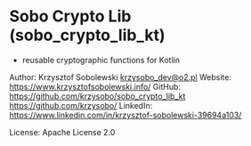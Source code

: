 # Sobo Crypto Lib (sobo_crypto_lib_kt)
- reusable cryptographic functions for Kotlin

Author:     Krzysztof Sobolewski <krzysobo_dev@o2.pl>
Website:    https://www.krzysztofsobolewski.info/
GitHub:     https://github.com/krzysobo/sobo_crypto_lib_kt
            https://github.com/krzysobo/
LinkedIn:   https://www.linkedin.com/in/krzysztof-sobolewski-39694a103/

License:    Apache License 2.0